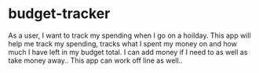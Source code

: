 # budget-tracker

As a user, I want to track my spending when I go on a hoilday. This app will help me track my spending, tracks what I spent my money on and how much I have left in my budget total. I can add money if I need to as well as take money away.. This app can work off line as well..
